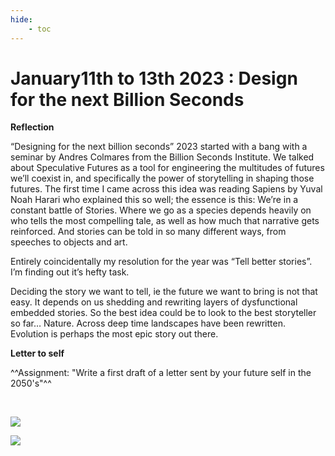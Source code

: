 ```yaml
---
hide:
    - toc
---
```


# January11th to 13th 2023 : Design for the next Billion Seconds

**Reflection**

“Designing for the next billion seconds” 2023 started with a bang with a seminar by Andres Colmares from the Billion Seconds Institute. We talked about Speculative Futures as a tool for engineering the multitudes of futures we’ll coexist in, and specifically the power of storytelling in shaping those futures. The first time I came across this idea was reading Sapiens by Yuval Noah Harari who explained this so well; the essence is this: We’re in a constant battle of Stories. Where we go as a species depends heavily on who tells the most compelling tale, as well as how much that narrative gets reinforced. And stories can be told in so many different ways, from speeches to objects and art. 

Entirely coincidentally my resolution for the year was “Tell better stories”. I’m finding out it’s hefty task. 

Deciding the story we want to tell, ie the future we want to bring is not that easy. It depends on us shedding and rewriting layers of dysfunctional embedded stories. So the best idea could be to look to the best storyteller so far… Nature. Across deep time landscapes have been rewritten.  Evolution is perhaps the most epic story out there. 


**Letter to self**

^^Assignment: "Write a first draft of a letter sent by your future self in the 2050's"^^

<br>

![](../images//billion1.png)

![](../images//billion2.png)
